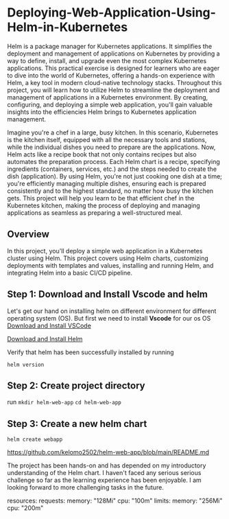 # Deploying-Web-Application-Using-Helm-in-Kubernetes

Helm is a package manager for Kubernetes applications. It simplifies the deployment and management of applications on Kubernetes by providing a way to define, install, and upgrade even the most complex Kubernetes applications.
This practical exercise is designed for learners who are eager to dive into the world of Kubernetes, offering a hands-on experience with Helm, a key tool in modern cloud-native technology stacks. Throughout this project, you will learn how to utilize Helm to streamline the deployment and management of applications in a Kubernetes environment. By creating, configuring, and deploying a simple web application, you'll gain valuable insights into the efficiencies Helm brings to Kubernetes application management.

Imagine you're a chef in a large, busy kitchen. In this scenario, Kubernetes is the kitchen itself, equipped with all the necessary tools and stations, while the individual dishes you need to prepare are the applications. Now, Helm acts like a recipe book that not only contains recipes but also automates the preparation process. Each Helm chart is a recipe, specifying ingredients (containers, services, etc.) and the steps needed to create the dish (application). By using Helm, you're not just cooking one dish at a time; you're efficiently managing multiple dishes, ensuring each is prepared consistently and to the highest standard, no matter how busy the kitchen gets. This project will help you learn to be that efficient chef in the Kubernetes kitchen, making the process of deploying and managing applications as seamless as preparing a well-structured meal.

## Overview

In this project, you'll deploy a simple web application in a Kubernetes cluster using Helm. This project covers using Helm charts, customizing deployments with templates and values, installing and running Helm, and integrating Helm into a basic CI/CD pipeline.

## Step 1: Download and Install Vscode and helm

Let's get our hand on installing helm on different environment for different operating system (OS). But first we need to install **Vscode** for our os OS
[Download and Install VSCode](https://code.visualstudio.com/Download)

[Download and Install Helm](https://helm.sh/docs/intro/install/)

Verify that helm has been successfully installed by running

`helm version`

## Step 2: Create project directory

run `mkdir helm-web-app`
`cd helm-web-app`

## Step 3: Create a new helm chart

`helm create webapp`


https://github.com/kelomo2502/helm-web-app/blob/main/README.md

The project has been hands-on and has depended on my introductory understanding of the Helm chart. I haven't faced any serious serious challenge so far as the learning experience has been enjoyable. I am looking forward to more challenging tasks in the future. 

resources:
  requests:
    memory: "128Mi"
    cpu: "100m"
  limits:
    memory: "256Mi"
    cpu: "200m"
